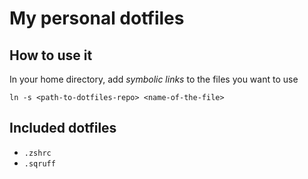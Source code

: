 # My personal dotfiles

## How to use it

In your home directory, add *symbolic links* to the files you want to use

```
ln -s <path-to-dotfiles-repo> <name-of-the-file>
```

## Included dotfiles

- `.zshrc`
- `.sqruff`
